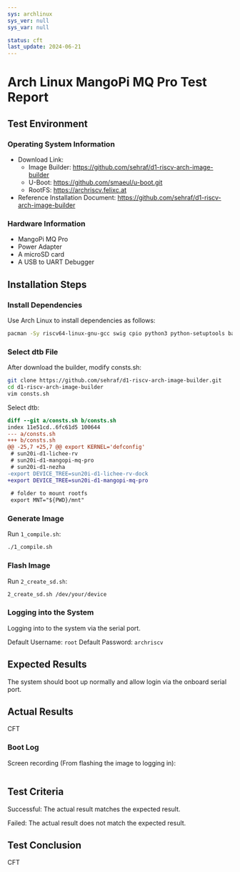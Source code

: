 ```yaml
---
sys: archlinux
sys_ver: null
sys_var: null

status: cft
last_update: 2024-06-21
---
```


# Arch Linux MangoPi MQ Pro Test Report

## Test Environment

### Operating System Information

- Download Link:
    - Image Builder: https://github.com/sehraf/d1-riscv-arch-image-builder
    - U-Boot: https://github.com/smaeul/u-boot.git
    - RootFS: https://archriscv.felixc.at
- Reference Installation Document: https://github.com/sehraf/d1-riscv-arch-image-builder

### Hardware Information

- MangoPi MQ Pro
- Power Adapter
- A microSD card
- A USB to UART Debugger

## Installation Steps

### Install Dependencies

Use Arch Linux to install dependencies as follows:
```bash
pacman -Sy riscv64-linux-gnu-gcc swig cpio python3 python-setuptools base-devel bc arch-install-scripts qemu-user-static qemu-user-static-binfmt
```

### Select dtb File

After download the builder, modify consts.sh:
```bash
git clone https://github.com/sehraf/d1-riscv-arch-image-builder.git
cd d1-riscv-arch-image-builder
vim consts.sh
```

Select dtb:
```diff
diff --git a/consts.sh b/consts.sh
index 11e51cd..6fc61d5 100644
--- a/consts.sh
+++ b/consts.sh
@@ -25,7 +25,7 @@ export KERNEL='defconfig'
 # sun20i-d1-lichee-rv
 # sun20i-d1-mangopi-mq-pro
 # sun20i-d1-nezha
-export DEVICE_TREE=sun20i-d1-lichee-rv-dock
+export DEVICE_TREE=sun20i-d1-mangopi-mq-pro
 
 # folder to mount rootfs
 export MNT="${PWD}/mnt"

```

### Generate Image

Run `1_compile.sh`:
```bash
./1_compile.sh
```

### Flash Image

Run `2_create_sd.sh`:

```bash
2_create_sd.sh /dev/your/device
```

### Logging into the System

Logging into to the system via the serial port.

Default Username: `root`
Default Password: `archriscv`

## Expected Results

The system should boot up normally and allow login via the onboard serial port.

## Actual Results

CFT

### Boot Log

Screen recording (From flashing the image to logging in):

```log
```

## Test Criteria

Successful: The actual result matches the expected result.

Failed: The actual result does not match the expected result.

## Test Conclusion

CFT
